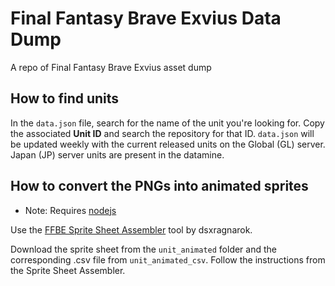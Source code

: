 # Final Fantasy Brave Exvius Data Dump
A repo of Final Fantasy Brave Exvius asset dump

## How to find units
In the `data.json` file, search for the name of the unit you're looking for. Copy the associated **Unit ID** and search the repository for that ID.
`data.json` will be updated weekly with the current released units on the Global (GL) server. Japan (JP) server units are present in the datamine.

## How to convert the PNGs into animated sprites
* Note: Requires [nodejs](https://nodejs.org/en/)

Use the [FFBE Sprite Sheet Assembler](https://github.com/dsxragnarok/FFBE-sprite-sheet-assembler) tool by dsxragnarok.

Download the sprite sheet from the `unit_animated` folder and the corresponding .csv file from `unit_animated_csv`. Follow the instructions from the Sprite Sheet Assembler.

